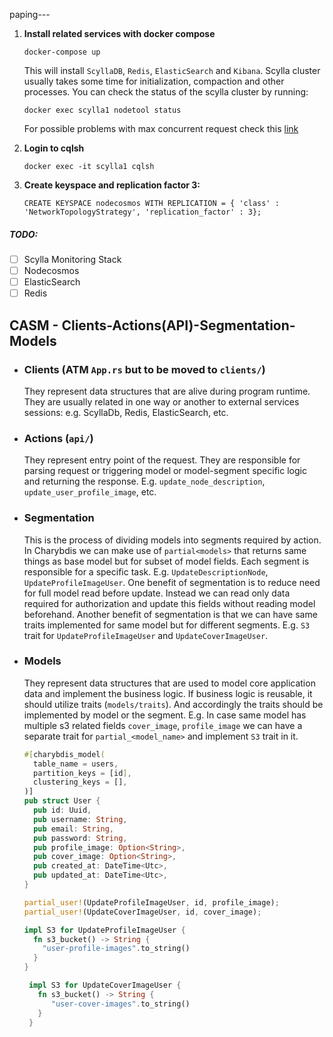 paping---

1) **Install related services with docker compose**
   ```shell
   docker-compose up
   ``` 
   This will install `ScyllaDB`, `Redis`, `ElasticSearch` and `Kibana`.
   Scylla cluster usually takes some time for initialization, compaction and other processes.
   You can check the status of the scylla cluster by running:
   ```shell
   docker exec scylla1 nodetool status
   ```
   For possible problems with max concurrent request check
   this [link](https://sort.veritas.com/public/documents/HSO/2.0/linux/productguides/html/hfo_admin_rhel/ch04s03.htm)

2) **Login to cqlsh**
   ```shell
   docker exec -it scylla1 cqlsh
   ```
3) **Create keyspace and replication factor 3:**
    ```cassandraql
    CREATE KEYSPACE nodecosmos WITH REPLICATION = { 'class' : 'NetworkTopologyStrategy', 'replication_factor' : 3};
    ```

##### TODO:

- [ ] Scylla Monitoring Stack
- [ ] Nodecosmos
- [ ] ElasticSearch
- [ ] Redis

## CASM - Clients-Actions(API)-Segmentation-Models

* ### Clients (ATM `App.rs` but to be moved to `clients/`)
  They represent data structures that are alive during program runtime. They are usually related in one way or another
  to external services sessions: e.g. ScyllaDb, Redis, ElasticSearch, etc.
* ### Actions (`api/`)
  They represent entry point of the request. They are responsible for parsing request or triggering
  model or model-segment specific logic and returning the response.
  E.g. `update_node_description`, `update_user_profile_image`, etc.
* ### Segmentation
  This is the process of dividing models into segments required by action. In Charybdis we can make use
  of `partial<models>` that returns same things as base model but for subset of model fields. Each segment is
  responsible for a specific task. E.g. `UpdateDescriptionNode`, `UpdateProfileImageUser`. One benefit of segmentation
  is
  to reduce need for full model read before update. Instead we can read only data required for authorization and
  update this fields without reading model beforehand. Another benefit of segmentation is that we can have same traits
  implemented for same model but for different segments. E.g. `S3` trait for `UpdateProfileImageUser`
  and `UpdateCoverImageUser`.
* ### Models
  They represent data structures that are used to model core application data and implement the business logic. If
  business logic is reusable, it should utilize traits (`models/traits`). And accordingly the traits should be
  implemented by model or the segment. E.g. In case same model has multiple s3 related
  fields `cover_image`, `profile_image` we can have a separate trait for `partial_<model_name>` and implement `S3` trait
  in it.
   ```rust
   #[charybdis_model(
     table_name = users,
     partition_keys = [id],
     clustering_keys = [],
   )]
   pub struct User {
     pub id: Uuid,
     pub username: String,
     pub email: String,
     pub password: String,
     pub profile_image: Option<String>,
     pub cover_image: Option<String>,
     pub created_at: DateTime<Utc>,
     pub updated_at: DateTime<Utc>,
   }
  
   partial_user!(UpdateProfileImageUser, id, profile_image);
   partial_user!(UpdateCoverImageUser, id, cover_image);
  
   impl S3 for UpdateProfileImageUser {
     fn s3_bucket() -> String {
       "user-profile-images".to_string()
     }
   }
  
    impl S3 for UpdateCoverImageUser {
      fn s3_bucket() -> String {
         "user-cover-images".to_string()
      }
    }
   
   ```
